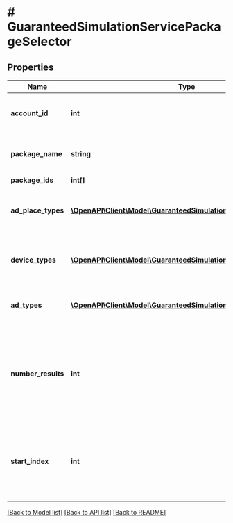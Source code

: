 # # GuaranteedSimulationServicePackageSelector

## Properties

Name | Type | Description | Notes
------------ | ------------- | ------------- | -------------
**account_id** | **int** | &lt;div lang&#x3D;\&quot;ja\&quot;&gt;検索条件 : アカウントID&lt;/div&gt; &lt;div lang&#x3D;\&quot;en\&quot;&gt;Search Condition: Account ID&lt;/div&gt; |
**package_name** | **string** | &lt;div lang&#x3D;\&quot;ja\&quot;&gt;検索条件 : 商品名&lt;/div&gt; &lt;div lang&#x3D;\&quot;en\&quot;&gt;Search Condition: Package name&lt;/div&gt; | [optional]
**package_ids** | **int[]** |  | [optional]
**ad_place_types** | [**\OpenAPI\Client\Model\GuaranteedSimulationServiceAdPlaceType[]**](GuaranteedSimulationServiceAdPlaceType.md) | &lt;div lang&#x3D;\&quot;ja\&quot;&gt;検索条件 : 掲載面&lt;/div&gt; &lt;div lang&#x3D;\&quot;en\&quot;&gt;Search Condition: Ad placements&lt;/div&gt; | [optional]
**device_types** | [**\OpenAPI\Client\Model\GuaranteedSimulationServiceDeviceType[]**](GuaranteedSimulationServiceDeviceType.md) | &lt;div lang&#x3D;\&quot;ja\&quot;&gt;検索条件 : 配信先デバイス&lt;/div&gt; &lt;div lang&#x3D;\&quot;en\&quot;&gt;Search Condition: Devices&lt;/div&gt; | [optional]
**ad_types** | [**\OpenAPI\Client\Model\GuaranteedSimulationServiceAdType[]**](GuaranteedSimulationServiceAdType.md) | &lt;div lang&#x3D;\&quot;ja\&quot;&gt;検索条件 : 広告タイプ&lt;/div&gt; &lt;div lang&#x3D;\&quot;en\&quot;&gt;Search Condition: Ad Types&lt;/div&gt; | [optional]
**number_results** | **int** | &lt;div lang&#x3D;\&quot;ja\&quot;&gt;ページの最大件数です。このフィールドは、1以上を指定する必要があります。&lt;/div&gt; &lt;div lang&#x3D;\&quot;en\&quot;&gt;Maximum number of results to return in this page. This field must be greater than or equal to 1. Also see Entity Limits per operation.&lt;/div&gt; | [optional] [default to 10]
**start_index** | **int** | &lt;div lang&#x3D;\&quot;ja\&quot;&gt;ページの先頭のインデックスです。このフィールドは、1以上を指定する必要があります。&lt;/div&gt; &lt;div lang&#x3D;\&quot;en\&quot;&gt;Index of the first result to return in this page. This field must be greater than or equal to 1.&lt;/div&gt; | [optional] [default to 1]

[[Back to Model list]](../../README.md#models) [[Back to API list]](../../README.md#endpoints) [[Back to README]](../../README.md)
